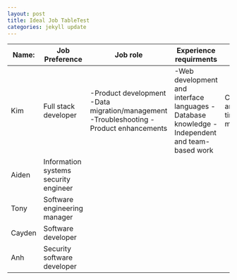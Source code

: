 ```yaml
---
layout: post
title: Ideal Job TableTest
categories: jekyll update
---
```


| Name:  | Job Preference  | Job role  | Experience requirments  | Common elements  | Unique?  | Career plan similarities/differences  |
|---|---|---|---|---|---|---|
| Kim  | Full stack developer  | -Product development -Data migration/management -Troubleshooting -Product enhancements | -Web development and interface languages -Database knowledge -Independent and team-based work  | Communication and teamwork, time management  | Web development and interface languages (eg. HTML, CSS)  | Similar: Communication, proven independent and team-based work Different: Experience using web development languages  |
| Aiden  | Information systems security engineer |   |   |   |   |   |
| Tony  | Software engineering manager  |   |   |   |   |   |
| Cayden  | Software developer  |   |   |   |   |   |
| Anh  | Security software developer  |   |   |   |   |   |